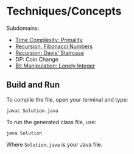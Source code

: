 # Techniques/Concepts

Subdomains:
- [Time Complexity: Primality](./big-o)
- [Recursion: Fibonacci Numbers](./fibonacci-numbers)
- [Recursion: Davis' Staircase](./recursive-staircase)
- DP: Coin Change
- [Bit Manipulation: Lonely Integer](./lonely-integer)

## Build and Run

To compile the file, open your terminal and type:
```
javac Solution.java
```

To run the generated class file, use:
```
java Solution
```

Where `Solution.java` is your Java file.
